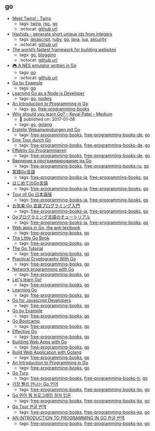 go 
---
* [Meet Twirp! · Twirp](https://twitchtv.github.io/twirp/docs/intro.html)
    * tags: [twirp](../tags/twirp.md), [rpc](../tags/rpc.md), [go](../tags/go.md)
    * :octocat: [github url](https://github.com/twitchtv/twirp)
* [Hashids - generate short unique ids from integers](https://hashids.org/)
    * tags: [javascript](../tags/javascript.md), [ruby](../tags/ruby.md), [go](../tags/go.md), [java](../tags/java.md), [lua](../tags/lua.md), [security](../tags/security.md)
    * :octocat: [github url](https://github.com/ivanakimov/hashids.js)
* [The world’s fastest framework for building websites](https://gohugo.io/)
    * tags: [go](../tags/go.md), [blogging](../tags/blogging.md)
    * :octocat: [github url](https://github.com/gohugoio/hugo)
* [🎮 A NES emulator written in Go](https://github.com/rbaron/awesomenes)
    * tags: [go](../tags/go.md)
    * :octocat: [github url](https://github.com/rbaron/awesomenes)
* [Go by Example](https://gobyexample.com/)
    * tags: [go](../tags/go.md)
* [Learning Go as a Node.js Developer](https://nemethgergely.com/learning-go-as-a-nodejs-developer/)
    * tags: [go](../tags/go.md), [nodejs](../tags/nodejs.md)
* [An Introduction to Programming in Go](https://www.golang-book.com/books/intro)
    * tags: [go](../tags/go.md), [free-programming-books](../tags/free-programming-books.md)
* [Why should you learn Go? – Keval Patel – Medium](https://medium.com/@kevalpatel2106/why-should-you-learn-go-f607681fad65)
    * :calendar: published on: 2017-01-08
    * tags: [go](../tags/go.md), [golang](../tags/golang.md)
* [Erstelle Webanwendungen mit Go](https://astaxie.gitbooks.io/build-web-application-with-golang/content/de/)
    * tags: [free-programming-books](../tags/free-programming-books.md), [free-programming-books-de](../tags/free-programming-books-de.md), [go](../tags/go.md)
* [Eine Tour durch Go](https://go-tour-de.appspot.com/welcome/1)
    * tags: [free-programming-books](../tags/free-programming-books.md), [free-programming-books-de](../tags/free-programming-books-de.md), [go](../tags/go.md)
* [Effektiv Go Programmieren](http://www.bitloeffel.de/DOC/golang/effective_go_de.html)
    * tags: [free-programming-books](../tags/free-programming-books.md), [free-programming-books-de](../tags/free-programming-books-de.md), [go](../tags/go.md)
* [Введение в программирование на Go](http://golang-book.ru)
    * tags: [free-programming-books](../tags/free-programming-books.md), [free-programming-books-ru](../tags/free-programming-books-ru.md), [go](../tags/go.md)
* [実践Go言語](http://golang.jp/effective_go)
    * tags: [free-programming-books-ja](../tags/free-programming-books-ja.md), [free-programming-books](../tags/free-programming-books.md), [go](../tags/go.md)
* [はじめてのGo言語](http://cuto.unirita.co.jp/gostudy/)
    * tags: [free-programming-books-ja](../tags/free-programming-books-ja.md), [free-programming-books](../tags/free-programming-books.md), [go](../tags/go.md)
* [Tour of Go 日本語版](http://go-tour-jp.appspot.com/welcome/1)
    * tags: [free-programming-books-ja](../tags/free-programming-books-ja.md), [free-programming-books](../tags/free-programming-books.md), [go](../tags/go.md)
* [お気楽 Go 言語プログラミング入門](http://www.geocities.jp/m_hiroi/golang/index.html)
    * tags: [free-programming-books-ja](../tags/free-programming-books-ja.md), [free-programming-books](../tags/free-programming-books.md), [go](../tags/go.md)
* [Goプログラミング言語のチュートリアル](http://golang.jp/go_tutorial)
    * tags: [free-programming-books-ja](../tags/free-programming-books-ja.md), [free-programming-books](../tags/free-programming-books.md), [go](../tags/go.md)
* [Web apps in Go, the anti textbook](https://github.com/thewhitetulip/web-dev-golang-anti-textbook/)
    * tags: [free-programming-books](../tags/free-programming-books.md), [go](../tags/go.md)
* [The Little Go Book](https://github.com/karlseguin/the-little-go-book)
    * tags: [free-programming-books](../tags/free-programming-books.md), [go](../tags/go.md)
* [The Go Tutorial](http://tour.golang.org)
    * tags: [free-programming-books](../tags/free-programming-books.md), [go](../tags/go.md)
* [Practical Cryptography With Go](https://leanpub.com/gocrypto/read)
    * tags: [free-programming-books](../tags/free-programming-books.md), [go](../tags/go.md)
* [Network programming with Go](https://jan.newmarch.name/go/)
    * tags: [free-programming-books](../tags/free-programming-books.md), [go](../tags/go.md)
* [Let's learn Go!](http://go-book.appspot.com)
    * tags: [free-programming-books](../tags/free-programming-books.md), [go](../tags/go.md)
* [Learning Go](https://miek.nl/go/)
    * tags: [free-programming-books](../tags/free-programming-books.md), [go](../tags/go.md)
* [Go for Javascript Developers](https://github.com/bulim/go-for-javascript-developers)
    * tags: [free-programming-books](../tags/free-programming-books.md), [go](../tags/go.md)
* [Go by Example](https://gobyexample.com)
    * tags: [free-programming-books](../tags/free-programming-books.md), [go](../tags/go.md)
* [Go Bootcamp](http://www.golangbootcamp.com/book)
    * tags: [free-programming-books](../tags/free-programming-books.md), [go](../tags/go.md)
* [Effective Go](https://golang.org/doc/effective_go.html)
    * tags: [free-programming-books](../tags/free-programming-books.md), [go](../tags/go.md)
* [Building Web Apps with Go](https://codegangsta.gitbooks.io/building-web-apps-with-go/content/)
    * tags: [free-programming-books](../tags/free-programming-books.md), [go](../tags/go.md)
* [Build Web Application with Golang](https://astaxie.gitbooks.io/build-web-application-with-golang/content/en/)
    * tags: [free-programming-books](../tags/free-programming-books.md), [go](../tags/go.md)
* [An Introduction to Programming in Go](http://www.golang-book.com)
    * tags: [free-programming-books](../tags/free-programming-books.md), [go](../tags/go.md)
* [Go Turu](https://go-tour-turkish.appspot.com/welcome/1)
    * tags: [free-programming-books](../tags/free-programming-books.md), [free-programming-books-tr](../tags/free-programming-books-tr.md), [go](../tags/go.md)
* [가장 빨리 만나는 Go 언어](http://www.pyrasis.com/private/2015/06/01/publish-go-for-the-really-impatient-book)
    * tags: [free-programming-books](../tags/free-programming-books.md), [free-programming-books-ko](../tags/free-programming-books-ko.md), [go](../tags/go.md)
* [Go 언어 웹 프로그래밍 철저 입문](https://thebook.io/006806/)
    * tags: [free-programming-books](../tags/free-programming-books.md), [free-programming-books-ko](../tags/free-programming-books-ko.md), [go](../tags/go.md)
* [Go Tour 한글 번역](http://go-tour-kr.appspot.com)
    * tags: [free-programming-books](../tags/free-programming-books.md), [free-programming-books-ko](../tags/free-programming-books-ko.md), [go](../tags/go.md)
* [AN INTRODUCTION TO PROGRAMMING IN GO 한글 번역](http://www.codingnuri.com/golang-book/index.html)
    * tags: [free-programming-books](../tags/free-programming-books.md), [free-programming-books-ko](../tags/free-programming-books-ko.md), [go](../tags/go.md)
